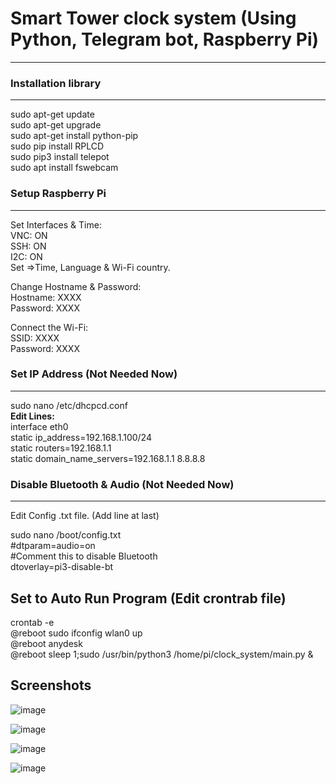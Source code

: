 # Smart Tower clock system (Using Python, Telegram bot, Raspberry Pi)
---------------------------------

### Installation library
---------------------------------
sudo apt-get update  
sudo apt-get upgrade  
sudo apt-get install python-pip   
sudo pip install RPLCD   
sudo pip3 install telepot  
sudo apt install fswebcam  

### Setup Raspberry Pi
---------------------------------  
Set Interfaces & Time:  
VNC: ON  
SSH: ON  
I2C: ON  
Set =>Time, Language & Wi-Fi country.  

Change Hostname & Password:  
Hostname: XXXX  
Password: XXXX  

Connect the Wi-Fi:  
SSID: XXXX  
Password: XXXX  


### Set IP Address (Not Needed Now)
---------------------------------
sudo nano /etc/dhcpcd.conf  
**Edit Lines:**  
interface eth0  
static ip_address=192.168.1.100/24  
static routers=192.168.1.1  
static domain_name_servers=192.168.1.1 8.8.8.8  

### Disable Bluetooth & Audio (Not Needed Now)  
---------------------------------  
Edit Config .txt file. (Add line at last)  

sudo nano /boot/config.txt  
#dtparam=audio=on  
#Comment this to disable Bluetooth  
dtoverlay=pi3-disable-bt  


Set to Auto Run Program  (Edit crontrab file)
---------------------------------

crontab -e  
@reboot sudo ifconfig wlan0 up  
@reboot anydesk  
@reboot sleep 1;sudo /usr/bin/python3 /home/pi/clock_system/main.py &  

Screenshots
---------------------------------

![image](https://user-images.githubusercontent.com/47386222/219615952-b3ef1c72-cfdd-48c2-8ea6-ae44c02ba19f.png)

![image](https://user-images.githubusercontent.com/47386222/219616043-f96f2bc3-8dd2-4750-b921-8ad8307e8627.png)

![image](https://user-images.githubusercontent.com/47386222/219616098-8e396c06-7627-4a4c-ba10-2e619812c6ef.png)

![image](https://user-images.githubusercontent.com/47386222/219616150-8e9a03d1-299a-4c3a-aa14-bba211132693.png)

